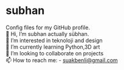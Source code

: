 # subhan
Config files for my GitHub profile.  
👋 Hi, I’m subhan actually sübhan.  
👀 I’m interested in teknoloji and design  
🌱 I’m currently learning Python,3D art  
💞️ I’m looking to collaborate on projects   
📫 How to reach me: - suakbenli@gmail.com   
